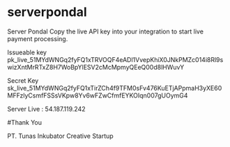 # serverpondal
Server Pondal
Copy the live API key into your integration to start live payment processing.

Issueable key
pk_live_51MYdWNGq2fyFQ1xTRVOQF4eADl1VvepKhiX0JNkPMZc014i8Rl9swizXntMrRTxZ8H7WoBpYlESV2cMcMpmyQEeQ00d8lHWuvY

Secret Key
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

Server Live : 54.187.119.242

#Thank You

PT. Tunas Inkubator Creative Startup
